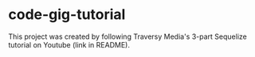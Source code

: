 # code-gig-tutorial
This project was created by following Traversy Media's 3-part Sequelize tutorial on Youtube (link in README). 
